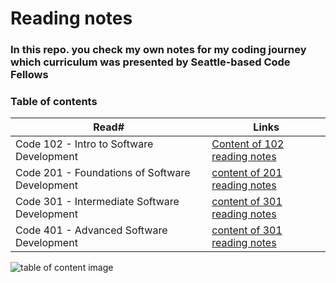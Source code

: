 # Reading notes
### In this repo. you check my own notes for my coding journey which curriculum was presented by Seattle-based **Code Fellows** 

### Table of contents

Read#      |      Links
-----------|-------------
Code 102 - Intro to Software Development     |  [Content of 102 reading notes](https://malekhassan.github.io/learning-journal/)
Code 201 - Foundations of Software Development     |  [content of 201 reading notes](https://malekhassan.github.io/reading-notes/Code201-FoundationsofSoftwareDevelopment/)
Code 301 - Intermediate Software Development     |  [content of 301 reading notes](https://malekhassan.github.io/reading-notes/Code301-IntermediateSoftwareDevelopment/)
Code 401 - Advanced Software Development     |  [content of 301 reading notes](https://malekhassan.github.io/reading-notes/Code401-AdvancedSoftwareDevelopment/)




![table of content image](https://notionpress.com/blog/wp-content/uploads/2015/07/table-of-contents1.jpg)